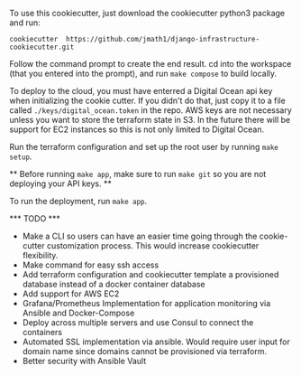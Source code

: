 To use this cookiecutter, just download the cookiecutter python3 package and run:

`cookiecutter  https://github.com/jmath1/django-infrastructure-cookiecutter.git`

Follow the command prompt to create the end result. cd into the workspace (that you entered into the prompt), and run `make compose` to build locally.

To deploy to the cloud, you must have enterred a Digital Ocean api key when initializing the cookie cutter. If you didn't do that, just copy it to a file called `./keys/digital_ocean.token` in the repo. AWS keys are not necessary unless you want to store the terraform state in S3. In the future there will be support for EC2 instances so this is not only limited to Digital Ocean.

Run the terraform configuration and set up the root user by running `make setup`.

** Before running `make app`, make sure to run `make git` so you are not deploying your API keys. **

To run the deployment, run `make app`.

*** TODO ***
* Make a CLI so users can have an easier time going through the cookie-cutter customization process. This would increase cookiecutter flexibility.
* Make command for easy ssh access
* Add terraform configuration and cookiecutter template a provisioned database instead of a docker container database
* Add support for AWS EC2
* Grafana/Prometheus Implementation for application monitoring via Ansible and Docker-Compose
* Deploy across multiple servers and use Consul to connect the containers
* Automated SSL implementation via ansible. Would require user input for domain name since domains cannot be provisioned via terraform.
* Better security with Ansible Vault